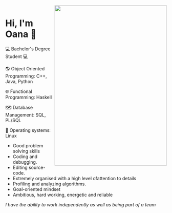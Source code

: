 <img src="https://github.com/DimaOanaTeodora/Me/blob/main/programming.jpg" width="350" height="500" align="right"/>

# Hi, I'm Oana :wave:

:computer: Bachelor's Degree Student :computer:

:earth_americas: Object Oriented Programming: C++, Java, Python

:globe_with_meridians: Functional Programming: Haskell

:world_map: Database Management: SQL, PL/SQL

:penguin: Operating systems: Linux

* Good problem solving skills
* Coding and debugging.
* Editing source-code.
* Extremely organised with a high level ofattention to details
* Profiling and analyzing algorithms.
* Goal-oriented mindset
* Ambitious, hard working, energetic and reliable

*I have the ability to work independently as well as being part of a team*


